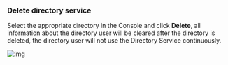 ### Delete directory service

Select the appropriate directory in the Console and click **Delete**, all information about the directory user will be cleared after the directory is deleted, the directory user will not use the Directory Service continuously.

![img](https://github.com/jdcloudcom/cn/blob/joytaobao-ad-2019011501/image/DirectoryService/Delete-Directory-Service-1.png)
